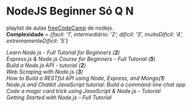 # **NodeJS Beginner Só Q N**

playlist de aulas <a href="https://www.youtube.com/playlist?list=PLWKjhJtqVAbmGQoa3vFjeRbRADAOC9drk" target="_blank" rel="noopener"><span>freeCodeCamp</span></a> de nodejs.
<br>
**Complexidade** = *{facil: '1', intermediário: '2', dificil: '3', muitoDificil: '4', extremamenteDificil: '5'}*

*Learn Node.js - Full Tutorial for Beginners  (**2**)
<br>
Express.js & Node.js Course for Beginners - Full Tutorial (**5**)
<br>
Build a Node.js API - tutorial (**2**)
<br>
Web Scraping with Node.js (**3**)
<br>
How to Build a RESTful API using Node, Express, and Mongo(**1**)
<br>
Node.js and Chatkit JavaScript tutorial: Build a command-line chat app
<br>
Code a magic card trick using JavaScript & Node.js - Tutorial
<br>
Getting Started with Node.js - Full Tutorial*
